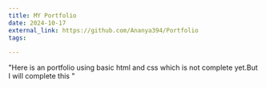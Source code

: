 ```yaml
---
title: MY Portfolio
date: 2024-10-17
external_link: https://github.com/Ananya394/Portfolio
tags:
  
---
```


"Here is an portfolio using basic html and css which is not complete yet.But I will complete this "
